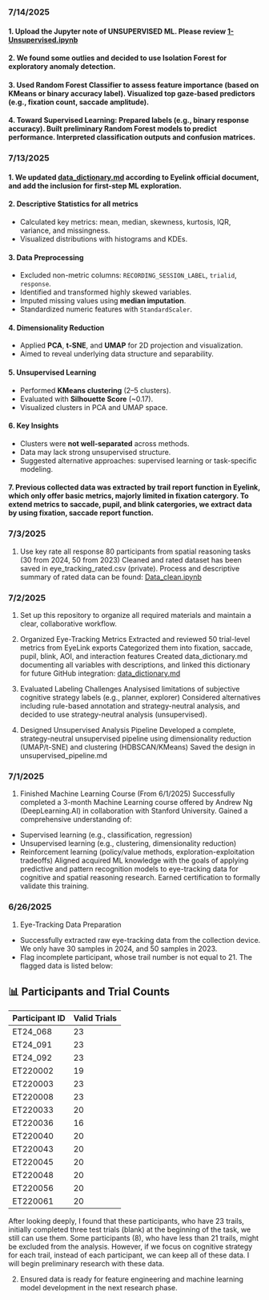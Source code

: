 ### 7/14/2025
#### 1. Upload the Jupyter note of UNSUPERVISED ML. Please review [1-Unsupervised.ipynb](../notebooks/1-Unsupervised.ipynb)
#### 2. We found some outlies and decided to use Isolation Forest for exploratory anomaly detection.
#### 3. Used Random Forest Classifier to assess feature importance (based on KMeans or binary accuracy label). Visualized top gaze-based predictors (e.g., fixation count, saccade amplitude).
#### 4. Toward Supervised Learning: Prepared labels (e.g., binary response accuracy). Built preliminary Random Forest models to predict performance. Interpreted classification outputs and confusion matrices.



### 7/13/2025
#### 1. We updated [data_dictionary.md](../data/data_dictionary.md) according to Eyelink official document, and add the inclusion for first-step ML exploration.
#### 2. Descriptive Statistics for all metrics
- Calculated key metrics: mean, median, skewness, kurtosis, IQR, variance, and missingness.
- Visualized distributions with histograms and KDEs.

#### 3. Data Preprocessing
- Excluded non-metric columns: `RECORDING_SESSION_LABEL`, `trialid`, `response`.
- Identified and transformed highly skewed variables.
- Imputed missing values using **median imputation**.
- Standardized numeric features with `StandardScaler`.

#### 4. Dimensionality Reduction
- Applied **PCA**, **t-SNE**, and **UMAP** for 2D projection and visualization.
- Aimed to reveal underlying data structure and separability. 

#### 5. Unsupervised Learning
- Performed **KMeans clustering** (2–5 clusters).
- Evaluated with **Silhouette Score** (~0.17).
- Visualized clusters in PCA and UMAP space.

#### 6. Key Insights
- Clusters were **not well-separated** across methods.
- Data may lack strong unsupervised structure.
- Suggested alternative approaches: supervised learning or task-specific modeling.

#### 7. Previous collected data was extracted by trail report function in Eyelink, which only offer basic metrics, majorly limited in fixation catergory. To extend metrics to saccade, pupil, and blink catergories, we extract data by using fixation, saccade report function.
   

### 7/3/2025
1. Use key rate all response
  80 participants from spatial reasoning tasks (30 from 2024, 50 from 2023)
  Cleaned and rated dataset has been saved in eye_tracking_rated.csv (private).
  Process and descriptive summary of rated data can be found: [Data_clean.ipynb](../notebooks/Data_clean.ipynb)


### 7/2/2025
1. Set up this repository to organize all required materials and maintain a clear, collaborative workflow.

2. Organized Eye-Tracking Metrics
  Extracted and reviewed 50 trial-level metrics from EyeLink exports
  Categorized them into fixation, saccade, pupil, blink, AOI, and interaction features
  Created data_dictionary.md documenting all variables with descriptions, and linked this dictionary for future GitHub integration: [data_dictionary.md](../data/data_dictionary.md)

3. Evaluated Labeling Challenges
  Analysised limitations of subjective cognitive strategy labels (e.g., planner, explorer)
  Considered alternatives including rule-based annotation and strategy-neutral analysis, and decided to use strategy-neutral analysis (unsupervised). 

4. Designed Unsupervised Analysis Pipeline
  Developed a complete, strategy-neutral unsupervised pipeline using dimensionality reduction (UMAP/t-SNE) and clustering (HDBSCAN/KMeans)
  Saved the design in unsupervised_pipeline.md
  

### 7/1/2025
1. Finished Machine Learning Course (From 6/1/2025)
Successfully completed a 3-month Machine Learning course offered by Andrew Ng (DeepLearning.AI) in collaboration with Stanford University.
Gained a comprehensive understanding of:
- Supervised learning (e.g., classification, regression)
- Unsupervised learning (e.g., clustering, dimensionality reduction)
- Reinforcement learning (policy/value methods, exploration-exploitation tradeoffs)
Aligned acquired ML knowledge with the goals of applying predictive and pattern recognition models to eye-tracking data for cognitive and spatial reasoning research.
Earned certification to formally validate this training.


### 6/26/2025
1. Eye-Tracking Data Preparation
- Successfully extracted raw eye-tracking data from the collection device. We only have 30 samples in 2024, and 50 samples in 2023.
- Flag incomplete participant, whose trail number is not equal to 21. The flagged data is listed below:
## 📊 Participants and Trial Counts

| Participant ID | Valid Trials |
|----------------|--------------|
| ET24_068       | 23           |
| ET24_091       | 23           |
| ET24_092       | 23           |
| ET220002       | 19           |
| ET220003       | 23           |
| ET220008       | 23           |
| ET220033       | 20           |
| ET220036       | 16           |
| ET220040       | 20           |
| ET220043       | 20           |
| ET220045       | 20           |
| ET220048       | 20           |
| ET220056       | 20           |
| ET220061       | 20           |

After looking deeply, I found that these participants, who have 23 trails, initially completed three test trials (blank) at the beginning of the task, we still can use them. 
Some participants (8), who have less than 21 trails, might be excluded from the analysis. However, if we focus on cognitive strategy for each trail, instead of each participant, we can keep all of these data. I will begin preliminary research with these data.

2. Ensured data is ready for feature engineering and machine learning model development in the next research phase.

